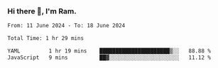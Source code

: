 ### Hi there 👋, I'm Ram.

<!--START_SECTION:waka-->

```txt
From: 11 June 2024 - To: 18 June 2024

Total Time: 1 hr 29 mins

YAML         1 hr 19 mins    ██████████████████████▒░░   88.88 %
JavaScript   9 mins          ██▓░░░░░░░░░░░░░░░░░░░░░░   11.12 %
```

<!--END_SECTION:waka-->
